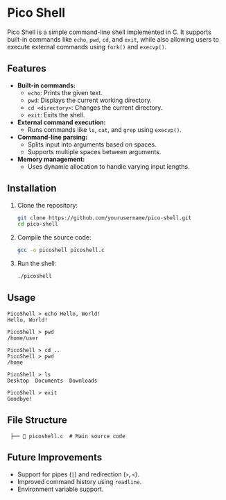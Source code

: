 # Pico Shell

Pico Shell is a simple command-line shell implemented in C. It supports built-in commands like `echo`, `pwd`, `cd`, and `exit`, while also allowing users to execute external commands using `fork()` and `execvp()`.

## Features
- **Built-in commands:**
  - `echo`: Prints the given text.
  - `pwd`: Displays the current working directory.
  - `cd <directory>`: Changes the current directory.
  - `exit`: Exits the shell.
- **External command execution:**
  - Runs commands like `ls`, `cat`, and `grep` using `execvp()`.
- **Command-line parsing:**
  - Splits input into arguments based on spaces.
  - Supports multiple spaces between arguments.
- **Memory management:**
  - Uses dynamic allocation to handle varying input lengths.

## Installation
1. Clone the repository:
   ```sh
   git clone https://github.com/yourusername/pico-shell.git
   cd pico-shell
   ```
2. Compile the source code:
   ```sh
   gcc -o picoshell picoshell.c
   ```
3. Run the shell:
   ```sh
   ./picoshell
   ```

## Usage
```
PicoShell > echo Hello, World!
Hello, World!

PicoShell > pwd
/home/user

PicoShell > cd ..
PicoShell > pwd
/home

PicoShell > ls
Desktop  Documents  Downloads

PicoShell > exit
Goodbye!
```

## File Structure
```
 ├── 📄 picoshell.c  # Main source code

```

## Future Improvements
- Support for pipes (`|`) and redirection (`>`, `<`).
- Improved command history using `readline`.
- Environment variable support.







